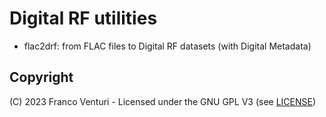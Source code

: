 # Digital RF utilities 

- flac2drf: from FLAC files to Digital RF datasets (with Digital Metadata)

## Copyright

(C) 2023 Franco Venturi - Licensed under the GNU GPL V3 (see [LICENSE](LICENSE))
